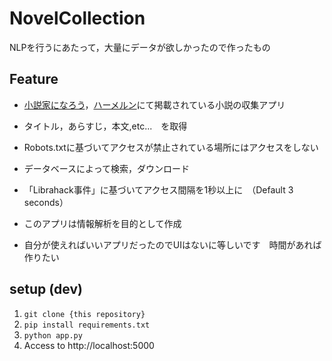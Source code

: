 # NovelCollection

NLPを行うにあたって，大量にデータが欲しかったので作ったもの

## Feature
- [小説家になろう](https://syosetu.com)，[ハーメルン](https://syosetu.org)にて掲載されている小説の収集アプリ
- タイトル，あらすじ，本文,etc...　を取得
- Robots.txtに基づいてアクセスが禁止されている場所にはアクセスをしない
- データベースによって検索，ダウンロード
- 「Librahack事件」に基づいてアクセス間隔を1秒以上に　（Default 3 seconds）
- このアプリは情報解析を目的として作成
  

- 自分が使えればいいアプリだったのでUIはないに等しいです　時間があれば作りたい

## setup (dev)
1. `git clone {this repository} `
2. `pip install requirements.txt`
3. `python app.py`
4. Access to http://localhost:5000



